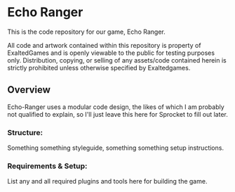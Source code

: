 Echo Ranger
======

This is the code repository for our game, Echo Ranger.

All code and artwork contained within this repository is property of ExaltedGames and is openly viewable to the public for testing purposes only.
Distribution, copying, or selling of any assets/code contained herein is strictly prohibited unless otherwise specified by Exaltedgames.

Overview
--------
Echo-Ranger uses a modular code design, the likes of which I am probably not qualified to explain, so I'll just leave this here for Sprocket to fill out later.

### Structure:
Something something styleguide, something something setup instructions.

### Requirements & Setup:

List any and all required plugins and tools here for building the game.
